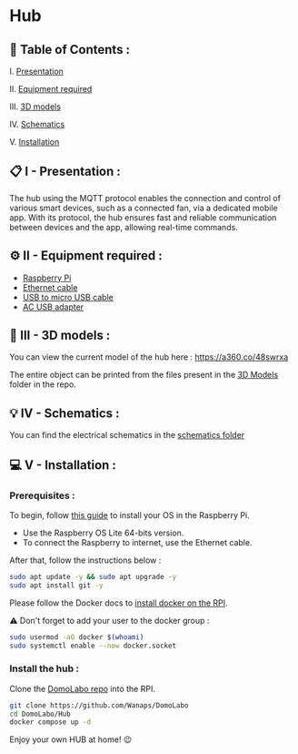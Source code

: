 # Hub

## 📌 Table of Contents :

I. [Presentation](#📋-i---presentation)

II. [Equipment required](#⚙️-ii---equipment-required)

III. [3D models](#🔰-iii---3d-models) 

IV. [Schematics](#💡-iv--schematics) 

V. [Installation](#💻-v---installation) 

## 📋 I - Presentation :
The hub using the MQTT protocol enables the connection and control of various smart devices, such as a connected fan, via a dedicated mobile app. With its protocol, the hub ensures fast and reliable communication between devices and the app, allowing real-time commands.

## ⚙️ II - Equipment required :

- [Raspberry Pi](https://lc.cx/UVVqhr)
- [Ethernet cable](https://lc.cx/8I6v4b)
- [USB to micro USB cable](https://lc.cx/cJiMD6)
- [AC USB adapter](https://lc.cx/akJVcI)


## 🔰 III - 3D models :
You can view the current model of the hub here : https://a360.co/48swrxa

The entire object can be printed from the files present in the [3D Models](/Hub/3D_Models/) folder in the repo.

## 💡 IV - Schematics :

You can find the electrical schematics in the [schematics folder](/Hub/SCH/)

## 💻 V - Installation :

### Prerequisites :

To begin, follow [this guide](https://www.raspberrypi.com/documentation/computers/getting-started.html) to install your OS in the Raspberry Pi.

- Use the Raspberry OS Lite 64-bits version.
- To connect the Raspberry to internet, use the Ethernet cable.

After that, follow the instructions below :

```bash
sudo apt update -y && sudo apt upgrade -y
sudo apt install git -y 
```

Please follow the Docker docs to [install docker on the RPI](https://docs.docker.com/engine/install/debian/).

⚠️ Don't forget to add your user to the docker group :
```bash
sudo usermod -aG docker $(whoami)
sudo systemctl enable --now docker.socket
```

### Install the hub :

Clone the [DomoLabo repo](https://github.com/Wanaps/DomoLabo) into the RPI.

```bash
git clone https://github.com/Wanaps/DomoLabo
cd DomoLabo/Hub
docker compose up -d
```

Enjoy your own HUB at home! 😉